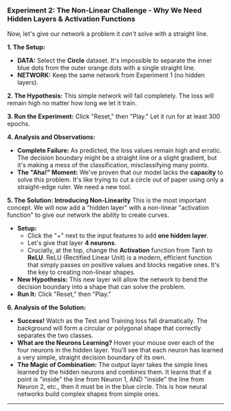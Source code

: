 ### **Experiment 2: The Non-Linear Challenge - Why We Need Hidden Layers & Activation Functions**

Now, let's give our network a problem it *can't* solve with a straight line.

**1. The Setup:**
* **DATA:** Select the **Circle** dataset. It's impossible to separate the inner blue dots from the outer orange dots with a single straight line.
* **NETWORK:** Keep the same network from Experiment 1 (no hidden layers).

**2. The Hypothesis:**
This simple network will fail completely. The loss will remain high no matter how long we let it train.

**3. Run the Experiment:**
Click "Reset," then "Play." Let it run for at least 300 epochs.

**4. Analysis and Observations:**
* **Complete Failure:** As predicted, the loss values remain high and erratic. The decision boundary might be a straight line or a slight gradient, but it's making a mess of the classification, misclassifying many points.
* **The "Aha!" Moment:** We've proven that our model lacks the **capacity** to solve this problem. It's like trying to cut a circle out of paper using only a straight-edge ruler. We need a new tool.

**5. The Solution: Introducing Non-Linearity**
This is the most important concept. We will now add a "hidden layer" with a non-linear "activation function" to give our network the ability to create curves.

* **Setup:**
    * Click the "+" next to the input features to add **one hidden layer**.
    * Let's give that layer **4 neurons**.
    * Crucially, at the top, change the **Activation** function from Tanh to **ReLU**. ReLU (Rectified Linear Unit) is a modern, efficient function that simply passes on positive values and blocks negative ones. It's the key to creating non-linear shapes.
* **New Hypothesis:** This new layer will allow the network to bend the decision boundary into a shape that can solve the problem.
* **Run It:** Click "Reset," then "Play."

**6. Analysis of the Solution:**
* **Success!** Watch as the Test and Training loss fall dramatically. The background will form a circular or polygonal shape that correctly separates the two classes.
* **What are the Neurons Learning?** Hover your mouse over each of the four neurons in the hidden layer. You'll see that each neuron has learned a very simple, straight decision boundary of its own.
* **The Magic of Combination:** The output layer takes the simple lines learned by the hidden neurons and combines them. It learns that if a point is "inside" the line from Neuron 1, AND "inside" the line from Neuron 2, etc., then it must be in the blue circle. This is how neural networks build complex shapes from simple ones.

---
